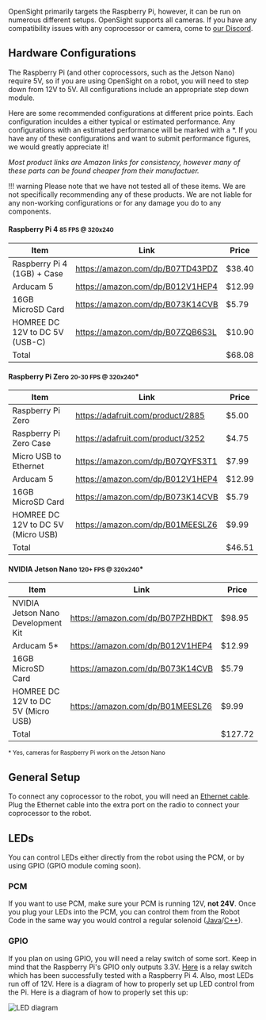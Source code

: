 OpenSight primarily targets the Raspberry Pi, however, it can be run on numerous different setups. OpenSight supports all cameras. If you have any compatibility issues with any coprocessor or camera, come to [our Discord](https://discord.gg/hPqpdsK).

## Hardware Configurations


The Raspberry Pi (and other coprocessors, such as the Jetson Nano) require 5V, so if you are using OpenSight on a robot, you will need to step down from 12V to 5V. All configurations include an appropriate step down module.

Here are some recommended configurations at different price points. Each configuration inculdes a either typical or estimated performance. Any configurations with an estimated performance will be marked with a \*. If you have any of these configurations and want to submit performance figures, we would greatly appreciate it!

*Most product links are Amazon links for consistency, however many of these parts can be found cheaper from their manufactuer.*

!!! warning
    Please note that we have not tested all of these items. We are not specifically recommending any of these products. We are not liable for any non-working configurations or for any damage you do to any components.

#### Raspberry Pi 4 <small>85 FPS @ 320x240</small>

| Item                             | Link                             | Price  |
|----------------------------------|----------------------------------|--------|
| Raspberry Pi 4 (1GB) + Case      | https://amazon.com/dp/B07TD43PDZ | $38.40 |
| Arducam 5                        | https://amazon.com/dp/B012V1HEP4 | $12.99 |
| 16GB MicroSD Card                | https://amazon.com/dp/B073K14CVB | $5.79  |
| HOMREE DC 12V to DC 5V (USB-C)   | https://amazon.com/dp/B07ZQB6S3L | $10.90 |
| Total                            |                                  | $68.08 |

#### Raspberry Pi Zero <small>20-30 FPS @ 320x240</small>*

| Item                               | Link                              | Price  |
|------------------------------------|-----------------------------------|--------|
| Raspberry Pi Zero                  | https://adafruit.com/product/2885 | $5.00  |
| Raspberry Pi Zero Case             | https://adafruit.com/product/3252 | $4.75  |
| Micro USB to Ethernet              | https://amazon.com/dp/B07QYFS3T1  | $7.99
| Arducam 5                          | https://amazon.com/dp/B012V1HEP4  | $12.99 |
| 16GB MicroSD Card                  | https://amazon.com/dp/B073K14CVB  | $5.79  |
| HOMREE DC 12V to DC 5V (Micro USB) | https://amazon.com/dp/B01MEESLZ6  | $9.99  |
| Total                              |                                   | $46.51 |

#### NVIDIA Jetson Nano <small>120+ FPS @ 320x240</small>*

| Item                               | Link                              | Price   |
|------------------------------------|-----------------------------------|---------|
| NVIDIA Jetson Nano Development Kit | https://amazon.com/dp/B07PZHBDKT  | $98.95  |
| Arducam 5*                         | https://amazon.com/dp/B012V1HEP4  | $12.99  |
| 16GB MicroSD Card                  | https://amazon.com/dp/B073K14CVB  | $5.79   |
| HOMREE DC 12V to DC 5V (Micro USB) | https://amazon.com/dp/B01MEESLZ6  | $9.99   |
| Total                              |                                   | $127.72 |
<small> \* Yes, cameras for Raspberry Pi work on the Jetson Nano</small>

## General Setup

To connect any coprocessor to the robot, you will need an [Ethernet cable](https://amazon.com/dp/B00EUHRLF6). Plug the Ethernet cable into the extra port on the radio to connect your coprocessor to the robot.

## LEDs

You can control LEDs either directly from the robot using the PCM, or by using GPIO (GPIO module coming soon). 

### PCM
If you want to use PCM, make sure your PCM is running 12V, **not 24V**. Once you plug your LEDs into the PCM, you can control them from the Robot Code in the same way you would control a regular solenoid ([Java](https://first.wpi.edu/FRC/roborio/release/docs/java/edu/wpi/first/wpilibj/Solenoid.html)/[C++](https://first.wpi.edu/FRC/roborio/release/docs/cpp/classfrc_1_1Solenoid.html)).

### GPIO

If you plan on using GPIO, you will need a relay switch of some sort. Keep in mind that the Raspberry Pi's GPIO only outputs 3.3V. [Here](https://amazon.com/dp/B01M0E6SQM/) is a relay switch which has been successfully tested with a Raspberry Pi 4. Also, most LEDs run off of 12V. Here is a diagram of how to properly set up LED control from the Pi. Here is a diagram of how to properly set this up:

![LED diagram](/assets/images/led.png)
